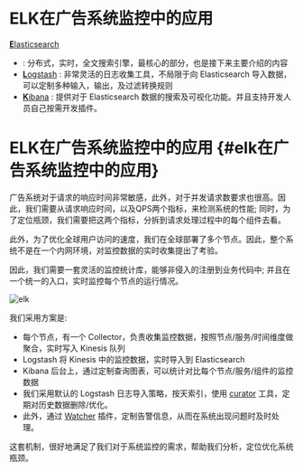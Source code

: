 # ELK在广告系统监控中的应用

[**E**lasticsearch](https://www.elastic.co/products/elasticsearch)

* : 分布式，实时，全文搜索引擎，最核心的部分，也是接下来主要介绍的内容
* [**L**ogstash](https://www.elastic.co/products/logstash)
  : 非常灵活的日志收集工具，不局限于向 Elasticsearch 导入数据，可以定制多种输入，输出，及过滤转换规则
* [**K**ibana](https://www.elastic.co/products/kibana)
  : 提供对于 Elasticsearch 数据的搜索及可视化功能。并且支持开发人员自己按需开发插件。

# ELK在广告系统监控中的应用 {#elk在广告系统监控中的应用}

广告系统对于请求的响应时间非常敏感，此外，对于并发请求数要求也很高。因此，我们需要从请求响应时间，以及QPS两个指标，来检测系统的性能; 同时，为了定位瓶颈，我们需要把这两个指标，分拆到请求处理过程中的每个组件去看。

此外，为了优化全球用户访问的速度，我们在全球部署了多个节点。因此，整个系统不是在一个内网环境，对监控数据的实时收集提出了考验。

因此，我们需要一套灵活的监控统计库，能够非侵入的注册到业务代码中; 并且在一个统一的入口，实时监控每个节点的运行情况。

![](https://cloud.githubusercontent.com/assets/839287/13384488/f2339846-ded0-11e5-8b62-368e9d4de3de.png "elk")

我们采用方案是:

* 每个节点，有一个 Collector，负责收集监控数据，按照节点/服务/时间维度做聚合，实时写入 Kinesis 队列
* Logstash 将 Kinesis 中的监控数据，实时导入到 Elasticsearch
* Kibana 后台上，通过定制查询图表，可以统计对比每个节点/服务/组件的监控数据
* 我们采用默认的 Logstash 日志导入策略，按天索引，使用
  [curator](https://www.elastic.co/guide/en/elasticsearch/client/curator/current/index.html)
  工具，定期对历史数据删除/优化。
* 此外，通过
  [Watcher](https://www.elastic.co/products/watcher)
  插件，定制告警信息，从而在系统出现问题时及时处理。

这套机制，很好地满足了我们对于系统监控的需求，帮助我们分析，定位优化系统瓶颈。

